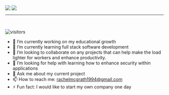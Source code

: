 
<a>
  <img align="center" src="https://github-readme-stats.vercel.app/api?username=rmwillow&show_icons=true&theme=radical&count_private=true&show_icons=true&include_all_commits=true" />
</a>

<a>
  <img align="center" src="https://github-readme-stats.vercel.app/api/top-langs/?username=rmwillow&show_icons=true&theme=radical&hide=html,css&layout=compact&langs_count=20" />
  </a>


----------------------------------------
<br />


![visitors](https://visitor-badge.glitch.me/badge?page_id=rmwillow.github)


<!--
**rmwillow/rmwillow** is a ✨ _special_ ✨ repository because its `README.md` (this file) appears on your GitHub profile.
- 😄 Pronouns: ...
Here are some ideas to get you started:
-->

- 🔭 I’m currently working on my educational growth
- 🌱 I’m currently learning full stack software development
- 👯 I’m looking to collaborate on any projects that can help make the load lighter for workers and enhance productivity.
- 🤔 I’m looking for help with learning how to enhance security within applications
- 💬 Ask me about my current project
- 📫 How to reach me: rachelmcgrath1994@gmail.com
- ⚡ Fun fact: I would like to start my own company one day

